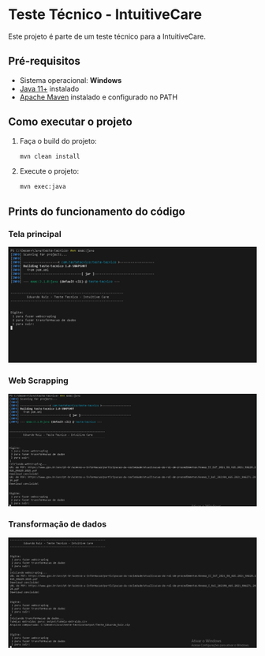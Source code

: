 # Teste Técnico - IntuitiveCare

Este projeto é parte de um teste técnico para a IntuitiveCare.

## Pré-requisitos

- Sistema operacional: **Windows**
- [Java 11+](https://www.oracle.com/java/technologies/javase-jdk11-downloads.html) instalado
- [Apache Maven](https://maven.apache.org/) instalado e configurado no PATH

## Como executar o projeto

1. Faça o build do projeto:
   ```bash
   mvn clean install
   ```

2. Execute o projeto:
   ```bash
   mvn exec:java
   ```

## Prints do funcionamento do código
### Tela principal
![print1](prints/print_1.png)
### Web Scrapping
![print2](prints/print_2.png)
### Transformação de dados
![print3](prints/print_3.png)